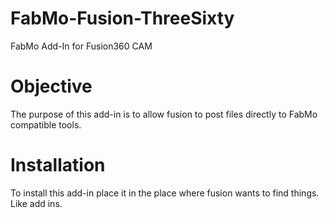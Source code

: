 # FabMo-Fusion-ThreeSixty
FabMo Add-In for Fusion360 CAM

# Objective
The purpose of this add-in is to allow fusion to post files directly to FabMo compatible tools.

# Installation
To install this add-in place it in the place where fusion wants to find things.  Like add ins.
